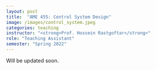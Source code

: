 ```yaml
---
layout: post
title:  "AME 455: Control System Design"
image: /images/control_system.jpeg
categories: teaching
instructor: "<strong>Prof. Hossein Rastgoftar</strong>"
role: "Teaching Assistant"
semester: "Spring 2022"
---
```

Will be updated soon.
